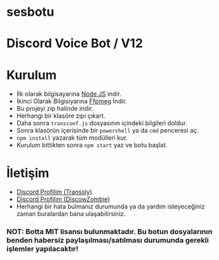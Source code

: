 # sesbotu
# Discord Voice Bot  / V12

# Kurulum
* İlk olarak bilgisayarına [Node JS](https://nodejs.org/en/) indir.
* İkinci Olarak Bilgisiyarına [Ffpmeg](https://www.ffmpeg.org/) İndir.
* Bu projeyi zip halinde indir.
* Herhangi bir klasöre zipi çıkart.
* Daha sonra `transconf.js` dosyasının içindeki bilgileri doldur.
* Sonra klasörün içerisinde bir `powershell` ya da `cmd` penceresi aç.
* ```npm install``` yazarak tüm modülleri kur.
* Kurulum bittikten sonra ```npm start``` yaz ve botu başlat.

# İletişim
* [Discord Profilim (Transsly)](https://discord.com/users/752683146121707663)
* [Discord Profilim (DiscowZombie)](https://discord.com/users/746066222310883339)
* Herhangi bir hata bulmanız durumunda ya da yardım isteyeceğiniz zaman buralardan bana ulaşabilirsiniz.

### NOT: Botta MIT lisansı bulunmaktadır. Bu botun dosyalarının benden habersiz paylaşılması/satılması durumunda gerekli işlemler yapılacaktır!
